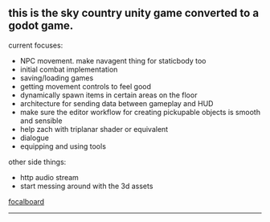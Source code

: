 ﻿this is the sky country unity game converted to a godot game. 
--
current focuses:

* NPC movement. make navagent thing for staticbody too 
* initial combat implementation
* saving/loading games
* getting movement controls to feel good
* dynamically spawn items in certain areas on the floor
* architecture for sending data between gameplay and HUD
* make sure the editor workflow for creating pickupable objects is smooth and sensible
* help zach with triplanar shader or equivalent
* dialogue 
* equipping and using tools


other side things:
* http audio stream
* start messing around with the 3d assets



[focalboard](http://belthelziquor.com:8000/) 
	 
---

